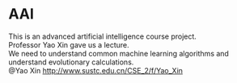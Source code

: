 # AAI
This is an advanced artificial intelligence course project.  
Professor Yao Xin gave us a lecture.  
We need to understand common machine learning algorithms and understand evolutionary calculations.  
@Yao Xin http://www.sustc.edu.cn/CSE_2/f/Yao_Xin
